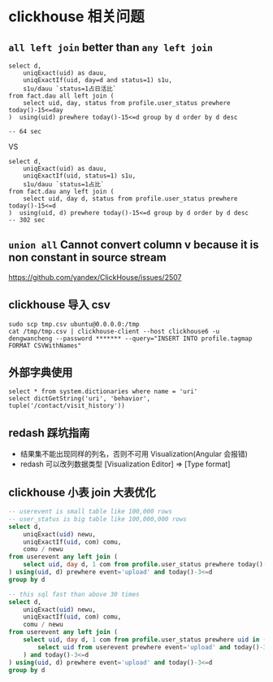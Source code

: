 # clickhouse 相关问题

## `all left join` better than `any left join`
```
select d,
    uniqExact(uid) as dauu,
    uniqExactIf(uid, day=d and status=1) s1u,
    s1u/dauu `status=1占日活比`
from fact.dau all left join (
    select uid, day, status from profile.user_status prewhere today()-15<=day
)  using(uid) prewhere today()-15<=d group by d order by d desc

-- 64 sec
```
VS
```
select d,
    uniqExact(uid) as dauu,
    uniqExactIf(uid, status=1) s1u,
    s1u/dauu `status=1占比`
from fact.dau any left join (
    select uid, day d, status from profile.user_status prewhere today()-15<=d
)  using(uid, d) prewhere today()-15<=d group by d order by d desc
-- 302 sec
```

## `union all` Cannot convert column v because it is non constant in source stream
https://github.com/yandex/ClickHouse/issues/2507

## clickhouse 导入 csv
```
sudo scp tmp.csv ubuntu@0.0.0.0:/tmp
cat /tmp/tmp.csv | clickhouse-client --host clickhouse6 -u dengwancheng --password ******* --query="INSERT INTO profile.tagmap FORMAT CSVWithNames"
```

## 外部字典使用
```
select * from system.dictionaries where name = 'uri'
select dictGetString('uri', 'behavior', tuple('/contact/visit_history'))
```

## redash 踩坑指南
* 结果集不能出现同样的列名，否则不可用 Visualization(Angular 会报错)
* redash 可以改列数据类型 [Visualization Editor] ⇒ [Type format]

## clickhouse 小表 join 大表优化
```sql
-- userevent is small table like 100,000 rows
-- user_status is big table like 100,000,000 rows
select d,
    uniqExact(uid) newu,
    uniqExactIf(uid, com) comu,
    comu / newu
from userevent any left join (
    select uid, day d, 1 com from profile.user_status prewhere today()-3<=d
) using(uid, d) prewhere event='upload' and today()-3<=d
group by d

-- this sql fast than above 30 times
select d,
    uniqExact(uid) newu, 
    uniqExactIf(uid, com) comu,
    comu / newu
from userevent any left join (
    select uid, day d, 1 com from profile.user_status prewhere uid in (
        select uid from userevent prewhere event='upload' and today()-3<=d
    ) and today()-3<=d
) using(uid, d) prewhere event='upload' and today()-3<=d
group by d
```
